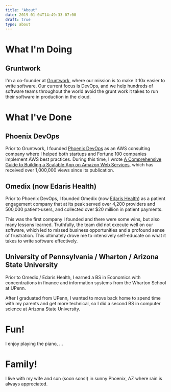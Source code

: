```yaml
---
title: "About"
date: 2019-01-04T14:49:33-07:00
draft: true
type: about
---
```


# What I'm Doing

## Gruntwork

I'm a co-founder at [Gruntwork](https://gruntwork.io), where our mission is to make it 10x easier to write software. Our current focus is DevOps, and we help hundreds of software teams throughout the world avoid the grunt work it takes to run their software in production in the cloud. 

# What I've Done

## Phoenix DevOps

Prior to Gruntwork, I founded [Phoenix DevOps](http://phoenixdevops.com/) as an AWS consulting company where I helped both startups and Fortune 100 companies implement AWS best practices. During this time, I wrote [A Comprehensive Guide to Building a Scalable App on Amazon Web Services](https://www.airpair.com/aws/posts/building-a-scalable-web-app-on-amazon-web-services-p1), which has received over 1,000,000 views since its publication.

## Omedix (now Edaris Health)

Prior to Phoenix DevOps, I founded Omedix (now [Edaris Health](https://www.edaris.com/)) as a patient engagement company that at its peak served over 4,200 providers and 500,000 patient-users, and collected over $20 million in patient payments.  

This was the first company I founded and there were some wins, but also many lessons learned. Truthfully, the team did not execute well on our software, which led to missed business opportunities and a profound sense of frustration. This ultimately drove me to intensively self-educate on what it takes to write software effectively.  

## University of Pennsylvania / Wharton / Arizona State University

Prior to Omedix / Edaris Health, I earned a BS in Economics with concentrations in finance and information systems from the Wharton School at UPenn. 

After I graduated from UPenn, I wanted to move back home to spend time with my parents and get more technical, so I did a second BS in computer science at Arizona State University.

# Fun!

I enjoy playing the piano, ...

# Family!

I live with my wife and son (soon sons!) in sunny Phoenix, AZ where rain is always appreciated. 




